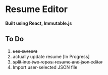 # Resume Editor
**Built using React, Immutable.js**

## To Do
1. ~~use cursors~~
2. actually update resume [In Progress]
3. ~~split into two repos: resume and json editor~~
4. Import user-selected JSON file
